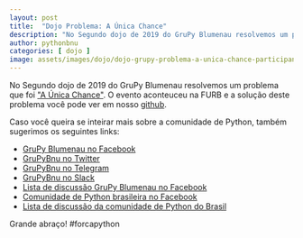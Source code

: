 ```yaml
---
layout: post
title:  "Dojo Problema: A Única Chance"
description: "No Segundo dojo de 2019 do GruPy Blumenau resolvemos um problema que foi 'A Única Chance'."
author: pythonbnu
categories: [ dojo ]
image: assets/images/dojo/dojo-grupy-problema-a-unica-chance-participantes.jpg
---
```


No Segundo dojo de 2019 do GruPy Blumenau resolvemos um problema que foi ["A Única Chance"](https://www.urionlinejudge.com.br/judge/pt/problems/view/2496). O evento aconteuceu na FURB e a solução deste problema você pode ver em nosso [github](https://github.com/pythonbnu/dojo/tree/master/2019_04_16).

Caso você queira se inteirar mais sobre a comunidade de Python, também sugerimos os seguintes links:

<ul>
    <li><a href="https://www.facebook.com/pythonbnu/">GruPy Blumenau no Facebook</a></li>
    <li><a href="https://twitter.com/pythonbnu">GruPyBnu no Twitter</a></li>
    <li><a href="https://telegram.me/GruPyBnu">GruPyBnu no Telegram</a></li>
    <li><a href="https://hackerspaceblumenau.slack.com/messages/C6U70HXK4">GruPyBnu no Slack</a></li>
    <li><a href="https://www.facebook.com/groups/185266825299444/">Lista de discussão GruPy Blumenau no Facebook</a></li>
    <li><a href="https://www.facebook.com/groups/python.brasil/">Comunidade de Python brasileira no Facebook</a></li>
    <li><a href="https://groups.google.com/forum/#!forum/python-brasil">Lista de discussão da comunidade de Python do Brasil</a></li>
</ul>

Grande abraço!
#forcapython